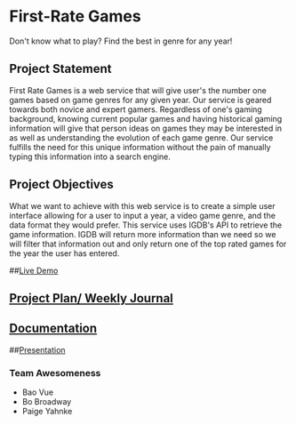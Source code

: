 # First-Rate Games
Don't know what to play? Find the best in genre for any year!

## Project Statement
First Rate Games is a web service that will give user's the number one games based on game genres for any given year. 
Our service is geared towards both novice and expert gamers. Regardless of one's gaming background, knowing current 
popular games and having 
historical gaming information will give that person ideas on games they may be interested in as well as 
understanding the evolution of each game genre. Our service fulfills the need for this unique
information without the pain of manually typing this information into a search engine. 


## Project Objectives
What we want to achieve with this web service is to create a simple user interface allowing for a user to input a 
year, a video game genre, and the data format they would prefer. This service uses IGDB's API to retrieve the game 
information. IGDB will return more information than we need so we will filter that information out and only return 
one of the top rated games for the year the user has entered. 

##[Live Demo](http://138.68.57.130:8080/first-rate-games/)

## [Project Plan/ Weekly Journal](projectPlan.md)

## [Documentation](documentation.md)

##[Presentation](First-Rate-Games.pptx)

### Team Awesomeness
- Bao Vue  
- Bo Broadway  
- Paige Yahnke  